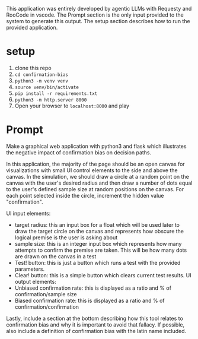 This application was entirely developed by agentic LLMs with Requesty and RooCode in vscode. The Prompt section is the only input provided to the system to generate this output. The setup section describes how to run the provided application.

# setup
1. clone this repo
2. `cd confirmation-bias`
3. `python3 -m venv venv`
4. `source venv/bin/activate`
5. `pip install -r requirements.txt`
6. `python3 -m http.server 8000`
7. Open your browser to `localhost:8000` and play

# Prompt
Make a graphical web application with python3 and flask which illustrates the negative impact of confirmation bias on decision paths. 

In this application, the majority of the page should be an open canvas for visualizations with small UI control elements to the side and above the canvas. In the simulation, we should draw a circle at a random point on the canvas with the user's desired radius and then draw a number of dots equal to the user's defined sample size at random positions on the canvas. For each point selected inside the circle, increment the hidden value "confirmation".

UI input elements:
 - target radius: this an input box for a float which will be used later to draw the target circle on the canvas and represents how obscure the logical premise is the user is asking about
 - sample size: this is an integer input box which represents how many attempts to confirm the premise are taken. This will be how many dots are drawn on the canvas in a test
 - Test! button: this is just a button which runs a test with the provided parameters.
 - Clear! button: this is a simple button which clears current test results.
UI output elements:
 - Unbiased confirmation rate: this is displayed as a ratio and % of confirmation/sample size
 - Biased confirmation rate: this is displayed as a ratio and % of confirmation/confirmation

Lastly, include a section at the bottom describing how this tool relates to confirmation bias and why it is important to avoid that fallacy. If possible, also include a definition of confirmation bias with the latin name included.
